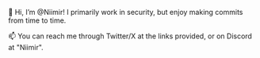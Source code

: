 👋  Hi, I’m @Niimir! I primarily work in security, but enjoy making commits from time to time.

📫  You can reach me through Twitter/X at the links provided, or on Discord at "Niimir".

<!---
Niimir/Niimir is a ✨ special ✨ repository because its `README.md` (this file) appears on your GitHub profile.
You can click the Preview link to take a look at your changes.
--->
